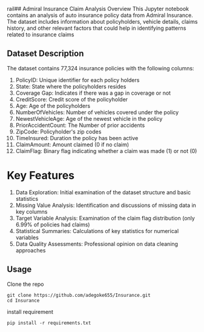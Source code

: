 rail## Admiral Insurance Claim Analysis
Overview
This Jupyter notebook contains an analysis of auto insurance policy data from Admiral Insurance. The dataset includes information about policyholders, vehicle details, claims history, and other relevant factors that could help in identifying patterns related to insurance claims 

## Dataset Description
The dataset contains 77,324 insurance policies with the following columns: 

1. PolicyID: Unique identifier for each policy holders
2. State: State where the policyholders resides
3. Coverage Gap: Indicates if there was a gap in coverage or not
4. CreditScore: Credit score of the policyholder 
5. Age: Age of the policyholders
6. NumberOfVehicles: Number of vehicles covered under the policy
7. NewestVehicleAge: Age of the newest vehicle in the policy
8. PriorAccidentCount: The Number of prior accidents
9. ZipCode: Policyholder's zip codes
10. TimeInsured: Duration the policy has been active
11. ClaimAmount: Amount claimed (0 if no claim)
12. ClaimFlag: Binary flag indicating whether a claim was made (1) or not (0)

# Key Features
1. Data Exploration: Initial examination of the dataset structure and basic statistics
2. Missing Value Analysis: Identification and discussions of missing data in key columns
3. Target Variable Analysis: Examination of the claim flag distribution (only 6.99% of policies had claims)
4. Statistical Summaries: Calculations of key statistics for numerical variables
5. Data Quality Assessments: Professional opinion on data cleaning approaches 

## Usage
Clone the repo
```
git clone https://github.com/adegoke655/Insurance.git
cd Insurance
```
install requirement
```
pip install -r requirements.txt
```
